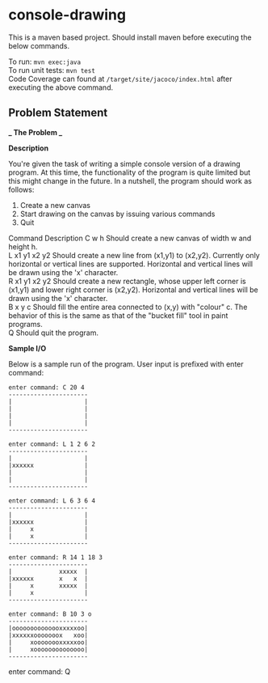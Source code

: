 # console-drawing

This is a maven based project. Should install maven before executing the below commands.

To run: `mvn exec:java`\
To run unit tests: `mvn test`\
Code Coverage can found at `/target/site/jacoco/index.html` after executing the above command.

## Problem Statement

**_ The Problem _**

**Description**

You're given the task of writing a simple console version of a drawing program.
At this time, the functionality of the program is quite limited but this might change in the future.
In a nutshell, the program should work as follows:

1.  Create a new canvas
2.  Start drawing on the canvas by issuing various commands
3.  Quit

Command Description
C w h Should create a new canvas of width w and height h.\
L x1 y1 x2 y2 Should create a new line from (x1,y1) to (x2,y2). Currently only
horizontal or vertical lines are supported. Horizontal and vertical lines
will be drawn using the 'x' character.\
R x1 y1 x2 y2 Should create a new rectangle, whose upper left corner is (x1,y1) and
lower right corner is (x2,y2). Horizontal and vertical lines will be drawn
using the 'x' character.\
B x y c Should fill the entire area connected to (x,y) with "colour" c. The
behavior of this is the same as that of the "bucket fill" tool in paint
programs.\
Q Should quit the program.

**Sample I/O**

Below is a sample run of the program. User input is prefixed with enter command:

```text
enter command: C 20 4
----------------------
|                    |
|                    |
|                    |
|                    |
----------------------
```

```text
enter command: L 1 2 6 2
----------------------
|                    |
|xxxxxx              |
|                    |
|                    |
----------------------
```

```text
enter command: L 6 3 6 4
----------------------
|                    |
|xxxxxx              |
|     x              |
|     x              |
----------------------
```

```text
enter command: R 14 1 18 3
----------------------
|             xxxxx  |
|xxxxxx       x   x  |
|     x       xxxxx  |
|     x              |
----------------------
```

```text
enter command: B 10 3 o
----------------------
|oooooooooooooxxxxxoo|
|xxxxxxooooooox   xoo|
|     xoooooooxxxxxoo|
|     xoooooooooooooo|
----------------------
```

enter command: Q

